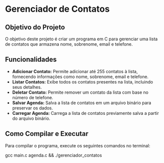 # Gerenciador de Contatos

## Objetivo do Projeto
O objetivo deste projeto é criar um programa em C para gerenciar uma lista de contatos que armazena nome, sobrenome, email e telefone.

## Funcionalidades
- **Adicionar Contato:** Permite adicionar até 255 contatos à lista, fornecendo informações como nome, sobrenome, email e telefone.
- **Listar Contatos:** Exibe todos os contatos presentes na lista, incluindo seus detalhes.
- **Deletar Contato:** Permite remover um contato da lista com base no número de telefone.
- **Salvar Agenda:** Salva a lista de contatos em um arquivo binário para preservar os dados.
- **Carregar Agenda:** Carrega a lista de contatos previamente salva a partir do arquivo binário.

## Como Compilar e Executar
Para compilar o programa, execute os seguintes comandos no terminal:

gcc main.c agenda.c && ./gerenciador_contatos
